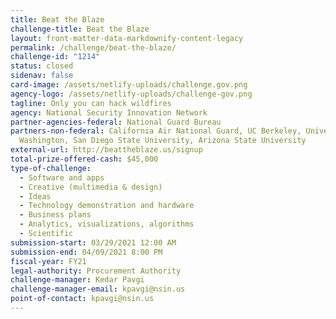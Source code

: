 ```yaml
---
title: Beat the Blaze
challenge-title: Beat the Blaze
layout: front-matter-data-markdownify-content-legacy
permalink: /challenge/beat-the-blaze/
challenge-id: "1214"
status: closed
sidenav: false
card-image: /assets/netlify-uploads/challenge.gov.png
agency-logo: /assets/netlify-uploads/challenge-gov.png
tagline: Only you can hack wildfires
agency: National Security Innovation Network
partner-agencies-federal: National Guard Bureau
partners-non-federal: California Air National Guard, UC Berkeley, University of
  Washington, San Diego State University, Arizona State University
external-url: http://beattheblaze.us/signup
total-prize-offered-cash: $45,000
type-of-challenge:
  - Software and apps
  - Creative (multimedia & design)
  - Ideas
  - Technology demonstration and hardware
  - Business plans
  - Analytics, visualizations, algorithms
  - Scientific
submission-start: 03/29/2021 12:00 AM
submission-end: 04/09/2021 8:00 PM
fiscal-year: FY21
legal-authority: Procurement Authority
challenge-manager: Kedar Pavgi
challenge-manager-email: kpavgi@nsin.us
point-of-contact: kpavgi@nsin.us
---
```

